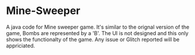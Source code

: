# Mine-Sweeper
A java code for Mine sweeper game.
It's similar to the orignal version of the game,
Bombs are represented by a 'B'.
The UI is not designed and this only shows the functionalty of the game.
Any issue or Glitch reported will be appriciated.
